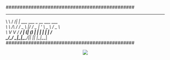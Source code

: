 ##############################################
 __        __   _                             
 \ \      / /__| | ___ ___  _ __ ___   ___  
  \ \ /\ / / _ \ |/ __/ _ \| '_ \ _ \ / _ \  
   \ V  V /  __/ | (_| (_) | | | | | |  __/  
    \_/\_/ \___|_|\___\___/|_| |_| |_|\___|                                              
##############################################
            
<p align="center"><img align="center" src="https://komarev.com/ghpvc/?username=BF-DS&style=for-the-badge&abbreviated=true&color=blue" /></p> 

<!--
![](https://komarev.com/ghpvc/?username=BF-DS&style=for-the-badge&abbreviated=true&color=blue)

**BF-DS/BF-DS** is a ✨ _special_ ✨ repository because its `README.md` (this file) appears on your GitHub profile.

Here are some ideas to get you started:

- 🔭 I’m currently working on ...
- 🌱 I’m currently learning ...
- 👯 I’m looking to collaborate on ...
- 🤔 I’m looking for help with ...
- 💬 Ask me about ...
- 📫 How to reach me: ...
- 😄 Pronouns: ...
- ⚡ Fun fact: ...
-->
